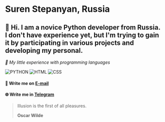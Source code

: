 # Suren Stepanyan, **Russia**

## 👋 Hi. I am a novice Python developer from Russia. I don't have experience yet, but I'm trying to gain it by participating in various projects and developing my personal.


*🤖 My little experience with programming languages*

![PYTHON](https://img.shields.io/badge/-PYTHON-090909?style=for-the-badge&logo=python)
![HTML](https://img.shields.io/badge/-HTML-090909?style=for-the-badge&logo=html5)
![CSS](https://img.shields.io/badge/-CSS-090909?style=for-the-badge&logo=CSS3)


#### 📧 Write me on [E-mail](mailto:surensthome@gmail.com)
#### 🌐 Write me in [Telegram](https://t.me/prosto_suren)


>Illusion is the first of all pleasures.
>
>**Oscar Wilde**


